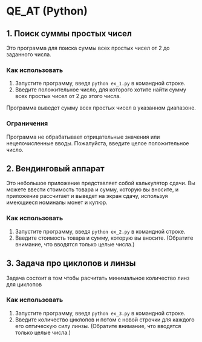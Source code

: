 # QE_AT (Python)

## 1. Поиск суммы простых чисел

Это программа для поиска суммы всех простых чисел от 2 до заданного числа.

### Как использовать

1. Запустите программу, введя `python ex_1.py` в командной строке.
2. Введите положительное число, для которого хотите найти сумму всех простых чисел от 2 до этого числа.

Программа выведет сумму всех простых чисел в указанном диапазоне.
### Ограничения

Программа не обрабатывает отрицательные значения или нецелочисленные вводы. Пожалуйста, введите целое положительное число.

## 2. Вендинговый аппарат

Это небольшое приложение представляет собой калькулятор сдачи. Вы можете ввести стоимость товара и сумму, которую вы вносите, и приложение рассчитает и выведет на экран сдачу, используя имеющиеся номиналы монет и купюр.

### Как использовать
1. Запустите программу, введя `python ex_2.py` в командной строке.
2. Введите стоимость товара и сумму, которую вы вносите. (Обратите внимание, что вводятся только целые числа.)

## 3. Задача про циклопов и линзы

Задача состоит в том чтобы расчитать минимальное количество линз для циклопов

### Как использовать
1. Запустите программу, введя `python ex_3.py` в командной строке.
2. Введите количество циклопов и потом с новой строчки для каждого его оптическую силу линзы. (Обратите внимание, что вводятся только целые числа.)

